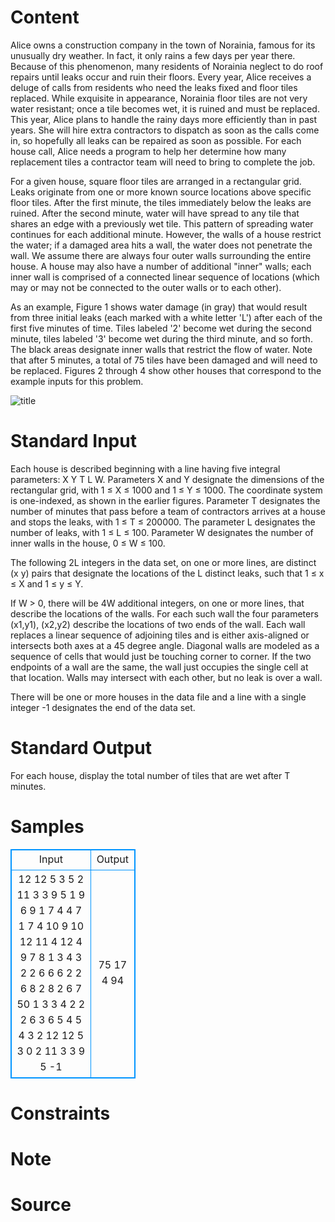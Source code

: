 
# Content

Alice owns a construction company in the town of Norainia, famous for its unusually dry weather. In fact, it only rains a few days per year there. Because of this phenomenon, many residents of Norainia neglect to do roof repairs until leaks occur and ruin their floors. Every year, Alice receives a deluge of calls from residents who need the leaks fixed and floor tiles replaced. While exquisite in appearance, Norainia floor tiles are not very water resistant; once a tile becomes wet, it is ruined and must be replaced. This year, Alice plans to handle the rainy days more efficiently than in past years. She will hire extra contractors to dispatch as soon as the calls come in, so hopefully all leaks can be repaired as soon as possible. For each house call, Alice needs a program to help her determine how many replacement tiles a contractor team will need to bring to complete the job.

For a given house, square floor tiles are arranged in a rectangular grid. Leaks originate from one or more known source locations above specific floor tiles. After the first minute, the tiles immediately below the leaks are ruined. After the second minute, water will have spread to any tile that shares an edge with a previously wet tile. This pattern of spreading water continues for each additional minute. However, the walls of a house restrict the water; if a damaged area hits a wall, the water does not penetrate the wall. We assume there are always four outer walls surrounding the entire house. A house may also have a number of additional "inner" walls; each inner wall is comprised of a connected linear sequence of locations (which may or may not be connected to the outer walls or to each other). 

As an example, Figure 1 shows water damage (in gray) that would result from three initial leaks (each marked with a white letter 'L') after each of the first five minutes of time. Tiles labeled '2' become wet during the second minute, tiles labeled '3' become wet during the third minute, and so forth. The black areas designate inner walls that restrict the flow of water. Note that after 5 minutes, a total of 75 tiles have been damaged and will need to be replaced. Figures 2 through 4 show other houses that correspond to the example inputs for this problem.

![title](/source/lutece/wet-tiles/img/aHR0cHM6Ly9hY20udWVzdGMuZWR1LmNuL21lZGlhL2ltYWdlL3Byb2JsZW0vMTA4NC8yMDE1MDQxOTAwMDQ0ODA3OTMyLmpwZw==.jpg)

# Standard Input

Each house is described beginning with a line having five integral parameters: X Y T L W. Parameters X and Y designate the dimensions of the rectangular grid, with 1 ≤ X ≤ 1000 and 1 ≤ Y ≤ 1000. The coordinate system is one-indexed, as shown in the earlier figures. Parameter T designates the number of minutes that pass before a team of contractors arrives at a house and stops the leaks, with 1 ≤ T ≤ 200000. The parameter L designates the number of leaks, with 1 ≤ L ≤ 100.  Parameter W designates the number of inner walls in the house, 0 ≤ W ≤ 100.

The following 2L integers in the data set, on one or more lines, are distinct (x y) pairs that designate the locations of the L distinct leaks, such that 1 ≤ x ≤ X and 1 ≤ y ≤ Y.

If W > 0, there will be 4W additional integers, on one or more lines, that describe the locations of the walls. For each such wall the four parameters (x1,y1), (x2,y2) describe the locations of two ends of the wall.  Each wall replaces a linear sequence of adjoining tiles and is either axis-aligned or intersects both axes at a 45 degree angle.  Diagonal walls are modeled as a sequence of cells that would just be touching corner to corner.  If the two endpoints of a wall are the same, the wall just occupies the single cell at that location. Walls may intersect with each other, but no leak is over a wall.

There will be one or more houses in the data file and a line with a single integer -1 designates the end of the data set.

# Standard Output

For each house, display the total number of tiles that are wet after T minutes.

# Samples

<style>
        table,table tr th, table tr td { border:1px solid #0094ff; }
        table { width: 200px; min-height: 25px; line-height: 25px; text-align: center; border-collapse: collapse;}   
    </style>
<table>
	<tr>
		<td>Input</td>
		<td>Output</td>
	</tr>
<tr><td>12 12 5 3 5
2 11 3 3 9 5
1 9 6 9 1 7 4 4 7 1 7 4
10 9 10 12 11 4 12 4
9 7 8 1 3
4 3
2 2 6 6 6 2 2 6 8 2 8 2
6 7 50 1 3
3 4
2 2 2 6 3 6 5 4 5 4 3 2
12 12 5 3 0
2 11 3 3 9 5
-1</td><td>75
17
4
94</td></tr></table>


# Constraints



# Note



# Source


